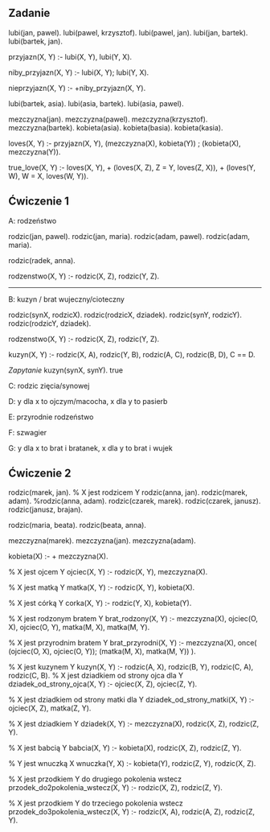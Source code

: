 ## Zadanie
lubi(jan, pawel).
lubi(pawel, krzysztof).
lubi(pawel, jan).
lubi(jan, bartek).
lubi(bartek, jan).

przyjazn(X, Y) :-
    lubi(X, Y),
    lubi(Y, X).

niby_przyjazn(X, Y) :-
    lubi(X, Y);
    lubi(Y, X).

nieprzyjazn(X, Y) :-
    \+niby_przyjazn(X, Y).


lubi(bartek, asia).
lubi(asia, bartek).
lubi(asia, pawel).

mezczyzna(jan).
mezczyzna(pawel).
mezczyzna(krzysztof).
mezczyzna(bartek).
kobieta(asia).
kobieta(basia).
kobieta(kasia).

loves(X, Y) :-
    przyjazn(X, Y),
    (mezczyzna(X), kobieta(Y)) ; (kobieta(X), mezczyzna(Y)).

true_love(X, Y) :-
    loves(X, Y),
    \+ (loves(X, Z), Z \= Y, loves(Z, X)),
    \+ (loves(Y, W), W \= X, loves(W, Y)).


## Ćwiczenie 1

A: rodzeństwo

rodzic(jan, pawel).
rodzic(jan, maria).
rodzic(adam, pawel).
rodzic(adam, maria).

rodzic(radek, anna).

rodzenstwo(X, Y) :-
    rodzic(X, Z), rodzic(Y, Z).


---
B: kuzyn / brat wujeczny/cioteczny

rodzic(synX, rodzicX).
rodzic(rodzicX, dziadek).
rodzic(synY, rodzicY).
rodzic(rodzicY, dziadek).

rodzenstwo(X, Y) :-
    rodzic(X, Z), rodzic(Y, Z).

kuzyn(X, Y) :-
    rodzic(X, A), rodzic(Y, B),
    rodzic(A, C), rodzic(B, D),
    C == D.


*Zapytanie*
kuzyn(synX, synY).
true

C: rodzic zięcia/synowej

D: y dla x to ojczym/macocha, x dla y to pasierb

E: przyrodnie rodzeństwo

F: szwagier

G: y dla x to brat i bratanek, x dla y to brat i wujek


## Ćwiczenie 2

rodzic(marek, jan). % X jest rodzicem Y
rodzic(anna, jan).
rodzic(marek, adam).
%rodzic(anna, adam).
rodzic(czarek, marek).
rodzic(czarek, janusz).
rodzic(janusz, brajan).

rodzic(maria, beata).
rodzic(beata, anna).

mezczyzna(marek).
mezczyzna(jan).
mezczyzna(adam).

kobieta(X) :-
    \+ mezczyzna(X).

% X jest ojcem Y
ojciec(X, Y) :-
    rodzic(X, Y), mezczyzna(X).

% X jest matką Y
matka(X, Y) :-
    rodzic(X, Y), kobieta(X).

% X jest córką Y
corka(X, Y) :-
    rodzic(Y, X), kobieta(Y).

% X jest rodzonym bratem Y
brat_rodzony(X, Y) :-
    mezczyzna(X),
    ojciec(O, X), ojciec(O, Y),
    matka(M, X), matka(M, Y).

% X jest przyrodnim bratem Y
brat_przyrodni(X, Y) :-
    mezczyzna(X),
    once(
        (ojciec(O, X), ojciec(O, Y));
    	(matka(M, X), matka(M, Y))
    ).

% X jest kuzynem Y
kuzyn(X, Y) :-
    rodzic(A, X), rodzic(B, Y),
    rodzic(C, A), rodzic(C, B).
% X jest dziadkiem od strony ojca dla Y
dziadek_od_strony_ojca(X, Y) :-
    ojciec(X, Z), ojciec(Z, Y).

% X jest dziadkiem od strony matki dla Y
dziadek_od_strony_matki(X, Y) :-
    ojciec(X, Z), matka(Z, Y).

% X jest dziadkiem Y
dziadek(X, Y) :-
    mezczyzna(X),
    rodzic(X, Z), rodzic(Z, Y).

% X jest babcią Y
babcia(X, Y) :-
    kobieta(X),
    rodzic(X, Z), rodzic(Z, Y).

% Y jest wnuczką X
wnuczka(Y, X) :-
    kobieta(Y),
    rodzic(Z, Y), rodzic(X, Z).

% X jest przodkiem Y do drugiego pokolenia wstecz
przodek_do2pokolenia_wstecz(X, Y) :-
    rodzic(X, Z), rodzic(Z, Y).

% X jest przodkiem Y do trzeciego pokolenia wstecz
przodek_do3pokolenia_wstecz(X, Y) :-
    rodzic(X, A), rodzic(A, Z), rodzic(Z, Y).
